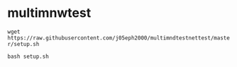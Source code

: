 # multimnwtest
`wget https://raw.githubusercontent.com/j05eph2000/multimndtestnettest/master/setup.sh`

`bash setup.sh
`
